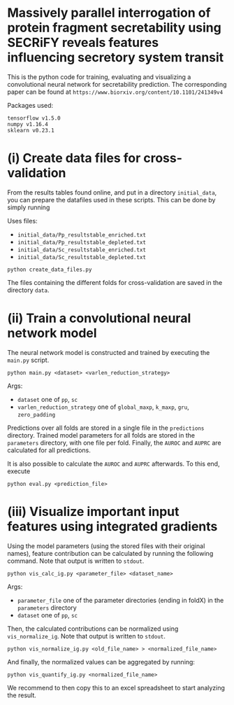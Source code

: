 # Massively parallel interrogation of protein fragment secretability using SECRiFY reveals features influencing secretory system transit

This is the python code for training, evaluating and visualizing a convolutional neural network for secretability prediction. The corresponding paper can be found at 
```https://www.biorxiv.org/content/10.1101/241349v4```

Packages used:
```
tensorflow v1.5.0
numpy v1.16.4
sklearn v0.23.1
```

# (i) Create data files for cross-validation #

From the results tables found online, and put in a directory `initial_data`, you can prepare the datafiles used in these scripts. This can be done by simply running

Uses files:
- `initial_data/Pp_resultstable_enriched.txt`
- `initial_data/Pp_resultstable_depleted.txt`
- `initial_data/Sc_resultstable_enriched.txt`
- `initial_data/Sc_resultstable_depleted.txt`
```
python create_data_files.py
```
The files containing the different folds for cross-validation are saved in the directory `data`.

# (ii) Train a convolutional neural network model #

The neural network model is constructed and trained by executing the `main.py` script.

```
python main.py <dataset> <varlen_reduction_strategy> 
```
Args:
- `dataset` one of `pp`, `sc`
- `varlen_reduction_strategy` one of `global_maxp`, `k_maxp`, `gru`, `zero_padding`

Predictions over all folds are stored in a single file in the `predictions` directory. Trained model parameters for all folds are stored in the `parameters` directory, with one file per fold. Finally, the `AUROC` and `AUPRC` are calculated for all predictions.

It is also possible to calculate the `AUROC` and `AUPRC` afterwards. To this end, execute

```
python eval.py <prediction_file>
```

# (iii) Visualize important input features using integrated gradients #

Using the model parameters (using the stored files with their original names), feature contribution can be calculated by running the following command. Note that output is written to `stdout`.

```
python vis_calc_ig.py <parameter_file> <dataset_name>
```
Args:
- `parameter_file` one of the parameter directories (ending in foldX) in the `parameters` directory
- `dataset` one of `pp`, `sc`

Then, the calculated contributions can be normalized using `vis_normalize_ig`. Note that output is written to `stdout`.
```
python vis_normalize_ig.py <old_file_name> > <normalized_file_name>
```

And finally, the normalized values can be aggregated by running:
```
python vis_quantify_ig.py <normalized_file_name>
```
We recommend to then copy this to an excel spreadsheet to start analyzing the result.
